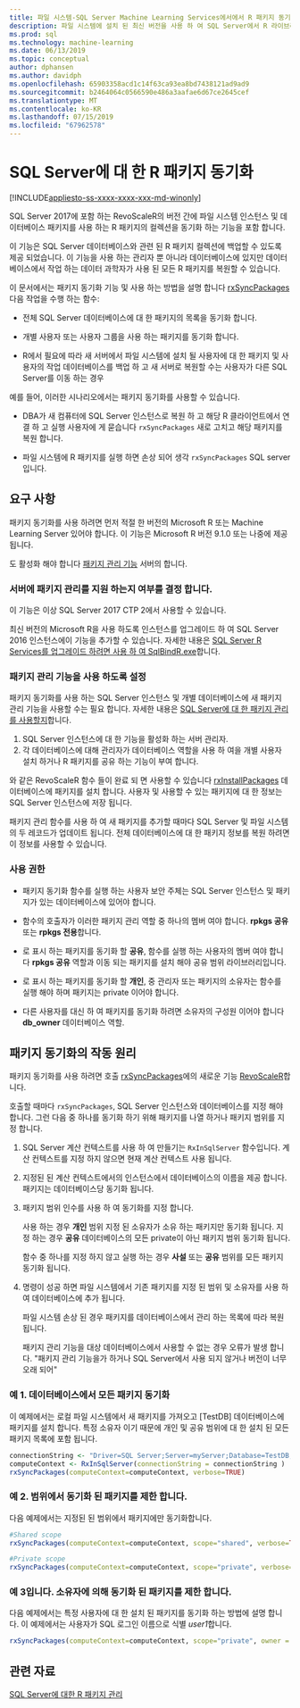 ```yaml
---
title: 파일 시스템-SQL Server Machine Learning Services에서에서 R 패키지 동기화
description: 파일 시스템에 설치 된 최신 버전을 사용 하 여 SQL Server에서 R 라이브러리를 업데이트 합니다.
ms.prod: sql
ms.technology: machine-learning
ms.date: 06/13/2019
ms.topic: conceptual
author: dphansen
ms.author: davidph
ms.openlocfilehash: 65903358acd1c14f63ca93ea8bd7438121ad9ad9
ms.sourcegitcommit: b2464064c0566590e486a3aafae6d67ce2645cef
ms.translationtype: MT
ms.contentlocale: ko-KR
ms.lasthandoff: 07/15/2019
ms.locfileid: "67962578"
---
```

# <a name="r-package-synchronization-for-sql-server"></a>SQL Server에 대 한 R 패키지 동기화
[!INCLUDE[appliesto-ss-xxxx-xxxx-xxx-md-winonly](../../includes/appliesto-ss-xxxx-xxxx-xxx-md-winonly.md)]

SQL Server 2017에 포함 하는 RevoScaleR의 버전 간에 파일 시스템 인스턴스 및 데이터베이스 패키지를 사용 하는 R 패키지의 컬렉션을 동기화 하는 기능을 포함 합니다.

이 기능은 SQL Server 데이터베이스와 관련 된 R 패키지 컬렉션에 백업할 수 있도록 제공 되었습니다. 이 기능을 사용 하는 관리자 뿐 아니라 데이터베이스에 있지만 데이터베이스에서 작업 하는 데이터 과학자가 사용 된 모든 R 패키지를 복원할 수 있습니다.

이 문서에서는 패키지 동기화 기능 및 사용 하는 방법을 설명 합니다 [rxSyncPackages](https://docs.microsoft.com/machine-learning-server/r-reference/revoscaler/rxsyncpackages) 다음 작업을 수행 하는 함수:

+ 전체 SQL Server 데이터베이스에 대 한 패키지의 목록을 동기화 합니다.

+ 개별 사용자 또는 사용자 그룹을 사용 하는 패키지를 동기화 합니다.

+ R에서 필요에 따라 새 서버에서 파일 시스템에 설치 될 사용자에 대 한 패키지 및 사용자의 작업 데이터베이스를 백업 하 고 새 서버로 복원할 수는 사용자가 다른 SQL Server를 이동 하는 경우

예를 들어, 이러한 시나리오에서는 패키지 동기화를 사용할 수 있습니다.

+ DBA가 새 컴퓨터에 SQL Server 인스턴스로 복원 하 고 해당 R 클라이언트에서 연결 하 고 실행 사용자에 게 묻습니다 `rxSyncPackages` 새로 고치고 해당 패키지를 복원 합니다.

+ 파일 시스템에 R 패키지를 실행 하면 손상 되어 생각 `rxSyncPackages` SQL server입니다.

## <a name="requirements"></a>요구 사항

패키지 동기화를 사용 하려면 먼저 적절 한 버전의 Microsoft R 또는 Machine Learning Server 있어야 합니다. 이 기능은 Microsoft R 버전 9.1.0 또는 나중에 제공 됩니다. 

도 활성화 해야 합니다 [패키지 관리 기능](r-package-how-to-enable-or-disable.md) 서버의 합니다.

### <a name="determine-whether-your-server-supports-package-management"></a>서버에 패키지 관리를 지원 하는지 여부를 결정 합니다.

이 기능은 이상 SQL Server 2017 CTP 2에서 사용할 수 있습니다.

최신 버전의 Microsoft R을 사용 하도록 인스턴스를 업그레이드 하 여 SQL Server 2016 인스턴스에이 기능을 추가할 수 있습니다. 자세한 내용은 [SQL Server R Services를 업그레이드 하려면 사용 하 여 SqlBindR.exe](../install/upgrade-r-and-python.md)합니다.

### <a name="enable-the-package-management-feature"></a>패키지 관리 기능을 사용 하도록 설정

패키지 동기화를 사용 하는 SQL Server 인스턴스 및 개별 데이터베이스에 새 패키지 관리 기능을 사용할 수는 필요 합니다. 자세한 내용은 [SQL Server에 대 한 패키지 관리를 사용할지](r-package-how-to-enable-or-disable.md)합니다.

1. SQL Server 인스턴스에 대 한 기능을 활성화 하는 서버 관리자.
2. 각 데이터베이스에 대해 관리자가 데이터베이스 역할을 사용 하 여을 개별 사용자 설치 하거나 R 패키지를 공유 하는 기능이 부여 합니다.

와 같은 RevoScaleR 함수 들이 완료 되 면 사용할 수 있습니다 [rxInstallPackages](https://docs.microsoft.com/machine-learning-server/r-reference/revoscaler/rxinstallpackages) 데이터베이스에 패키지를 설치 합니다.  사용자 및 사용할 수 있는 패키지에 대 한 정보는 SQL Server 인스턴스에 저장 됩니다. 

패키지 관리 함수를 사용 하 여 새 패키지를 추가할 때마다 SQL Server 및 파일 시스템의 두 레코드가 업데이트 됩니다. 전체 데이터베이스에 대 한 패키지 정보를 복원 하려면이 정보를 사용할 수 있습니다.

### <a name="permissions"></a>사용 권한

+ 패키지 동기화 함수를 실행 하는 사용자 보안 주체는 SQL Server 인스턴스 및 패키지가 있는 데이터베이스에 있어야 합니다.

+ 함수의 호출자가 이러한 패키지 관리 역할 중 하나의 멤버 여야 합니다. **rpkgs 공유** 또는 **rpkgs 전용**합니다.

+ 로 표시 하는 패키지를 동기화 할 **공유**, 함수를 실행 하는 사용자의 멤버 여야 합니다 **rpkgs 공유** 역할과 이동 되는 패키지를 설치 해야 공유 범위 라이브러리입니다.

+ 로 표시 하는 패키지를 동기화 할 **개인**, 중 관리자 또는 패키지의 소유자는 함수를 실행 해야 하며 패키지는 private 이어야 합니다.

+ 다른 사용자를 대신 하 여 패키지를 동기화 하려면 소유자의 구성원 이어야 합니다 **db_owner** 데이터베이스 역할.

## <a name="how-package-synchronization-works"></a>패키지 동기화의 작동 원리

패키지 동기화를 사용 하려면 호출 [rxSyncPackages](https://docs.microsoft.com/r-server/r-reference/revoscaler/rxsyncpackages)에의 새로운 기능 [RevoScaleR](https://docs.microsoft.com/machine-learning-server/r-reference/revoscaler/revoscaler)합니다. 

호출할 때마다 `rxSyncPackages`, SQL Server 인스턴스와 데이터베이스를 지정 해야 합니다. 그런 다음 중 하나를 동기화 하기 위해 패키지를 나열 하거나 패키지 범위를 지정 합니다.

1. SQL Server 계산 컨텍스트를 사용 하 여 만들기는 `RxInSqlServer` 함수입니다. 계산 컨텍스트를 지정 하지 않으면 현재 계산 컨텍스트 사용 됩니다.

2. 지정된 된 계산 컨텍스트에서의 인스턴스에서 데이터베이스의 이름을 제공 합니다. 패키지는 데이터베이스당 동기화 됩니다.

3. 패키지 범위 인수를 사용 하 여 동기화를 지정 합니다.

    사용 하는 경우 **개인** 범위 지정 된 소유자가 소유 하는 패키지만 동기화 됩니다. 지정 하는 경우 **공유** 데이터베이스의 모든 private이 아닌 패키지 범위 동기화 됩니다. 
    
    함수 중 하나를 지정 하지 않고 실행 하는 경우 **사설** 또는 **공유** 범위를 모든 패키지 동기화 됩니다.

4. 명령이 성공 하면 파일 시스템에서 기존 패키지를 지정 된 범위 및 소유자를 사용 하 여 데이터베이스에 추가 됩니다.

    파일 시스템 손상 된 경우 패키지를 데이터베이스에서 관리 하는 목록에 따라 복원 됩니다.

    패키지 관리 기능을 대상 데이터베이스에서 사용할 수 없는 경우 오류가 발생 합니다. "패키지 관리 기능을가 하거나 SQL Server에서 사용 되지 않거나 버전이 너무 오래 되어"

### <a name="example-1-synchronize-all-package-by-database"></a>예 1. 데이터베이스에서 모든 패키지 동기화

이 예제에서는 로컬 파일 시스템에서 새 패키지를 가져오고 [TestDB] 데이터베이스에 패키지를 설치 합니다. 특정 소유자 이기 때문에 개인 및 공유 범위에 대 한 설치 된 모든 패키지 목록에 포함 됩니다.

```R
connectionString <- "Driver=SQL Server;Server=myServer;Database=TestDB;Trusted_Connection=True;"
computeContext <- RxInSqlServer(connectionString = connectionString )
rxSyncPackages(computeContext=computeContext, verbose=TRUE)
```

### <a name="example-2-restrict-synchronized-packages-by-scope"></a>예 2. 범위에서 동기화 된 패키지를 제한 합니다.

다음 예제에서는 지정된 된 범위에서 패키지에만 동기화합니다.

```R
#Shared scope
rxSyncPackages(computeContext=computeContext, scope="shared", verbose=TRUE)

#Private scope
rxSyncPackages(computeContext=computeContext, scope="private", verbose=TRUE)
```

### <a name="example-3-restrict-synchronized-packages-by-owner"></a>예 3입니다. 소유자에 의해 동기화 된 패키지를 제한 합니다.

다음 예제에서는 특정 사용자에 대 한 설치 된 패키지를 동기화 하는 방법에 설명 합니다. 이 예제에서는 사용자가 SQL 로그인 이름으로 식별 *user1*합니다.

```R
rxSyncPackages(computeContext=computeContext, scope="private", owner = "user1", verbose=TRUE))
```

## <a name="related-resources"></a>관련 자료

[SQL Server에 대한 R 패키지 관리](install-additional-r-packages-on-sql-server.md)
